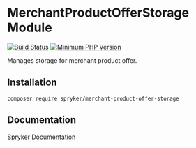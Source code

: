 # MerchantProductOfferStorage Module
[![Build Status](https://travis-ci.org/spryker/merchant-product-offer-storage.svg)](https://travis-ci.org/spryker/merchant-product-offer-storage)
[![Minimum PHP Version](https://img.shields.io/badge/php-%3E%3D%207.2-8892BF.svg)](https://php.net/)

Manages storage for merchant product offer.

## Installation

```
composer require spryker/merchant-product-offer-storage
```

## Documentation

[Spryker Documentation](https://academy.spryker.com/developing_with_spryker/module_guide/modules.html)
